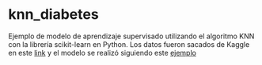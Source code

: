 # knn_diabetes
Ejemplo de modelo de aprendizaje supervisado utilizando el algoritmo KNN con la librería scikit-learn en Python. 
Los datos fueron sacados de Kaggle en este [link](https://www.kaggle.com/shrutimechlearn/step-by-step-diabetes-classification-knn-detailed) y el modelo se realizó siguiendo este [ejemplo](https://www.slideshare.net/Simplilearn/knearest-neighbor-classification-algorithm-how-knn-algorithm-works-knn-algorithm-simplilearn/Simplilearn/knearest-neighbor-classification-algorithm-how-knn-algorithm-works-knn-algorithm-simplilearn)
